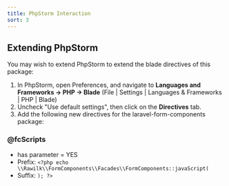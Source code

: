 ```yaml
---
title: PhpStorm Interaction
sort: 3
---
```


## Extending PhpStorm

You may wish to extend PhpStorm to extend the blade directives of this package:

1. In PhpStorm, open Preferences, and navigate to **Languages and Frameworks -> PHP -> Blade** (File | Settings | Languages & Frameworks | PHP | Blade)
2. Uncheck "Use default settings", then click on the **Directives** tab.
3. Add the following new directives for the laravel-form-components package:

### @fcScripts

- has parameter = YES
- Prefix: `<?php echo \\Rawilk\\FormComponents\\Facades\\FormComponents::javaScript(`
- Suffix: `); ?>`
